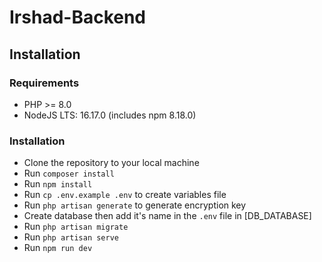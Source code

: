 # Irshad-Backend

## Installation
### Requirements
- PHP >= 8.0
- NodeJS LTS: 16.17.0 (includes npm 8.18.0)

### Installation
- Clone the repository to your local machine
- Run `composer install`
- Run `npm install`
- Run `cp .env.example .env` to create variables file
- Run `php artisan generate` to generate encryption key
- Create database then add it's name in the `.env` file in [DB_DATABASE]
- Run `php artisan migrate`
- Run `php artisan serve`
- Run `npm run dev`
